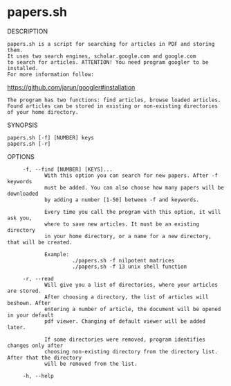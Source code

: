 # papers.sh
DESCRIPTION
        
    papers.sh is a script for searching for articles in PDF and storing them.
    It uses two search engines, scholar.google.com and google.com
    to search for articles. ATTENTION! You need program googler to be installed.
    For more information follow:
   https://github.com/jarun/googler#installation
                
    The program has two functions: find articles, browse loaded articles.
    Found articles can be stored in existing or non-existing directories
    of your home directory.
 
 
SYNOPSIS

    papers.sh [-f] [NUMBER] keys
    papers.sh [-r]

OPTIONS

         -f, --find [NUMBER] [KEYS]...
                With this option you can search for new papers. After -f keywords
                must be added. You can also choose how many papers will be downloaded 
                by adding a number [1-50] between -f and keywords.
                
                Every time you call the program with this option, it will ask you,
                where to save new articles. It must be an existing directory
                in your home directory, or a name for a new directory, that will be created.
                
                Example:
                         ./papers.sh -f nilpotent matrices
                         ./papers.sh -f 13 unix shell function

         -r, --read
                Will give you a list of directories, where your articles are stored. 
                After choosing a directory, the list of articles will beshown. After 
                entering a number of article, the document will be opened in your default 
                pdf viewer. Changing of default viewer will be added later.

                If some directories were removed, program identifies changes only after 
                choosing non-existing directory from the directory list. After that the directory 
                will be removed from the list.
                
         -h, --help
 
 
